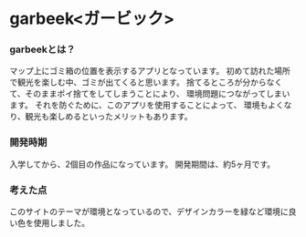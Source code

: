 # garbeek<ガービック>

### garbeekとは？
マップ上にゴミ箱の位置を表示するアプリとなっています。
初めて訪れた場所で観光を楽しむ中、ゴミが出てくると思います。
捨てるところが分からなくて、そのままポイ捨てをしてしまうことにより、
環境問題につながってしまいます。
それを防ぐために、このアプリを使用することによって、
環境もよくなり、観光も楽しめるといったメリットもあります。


### 開発時期
入学してから、2個目の作品になっています。
開発期間は、約5ヶ月です。

### 考えた点
このサイトのテーマが環境となっているので、デザインカラーを緑など環境に良い色を使用しました。


